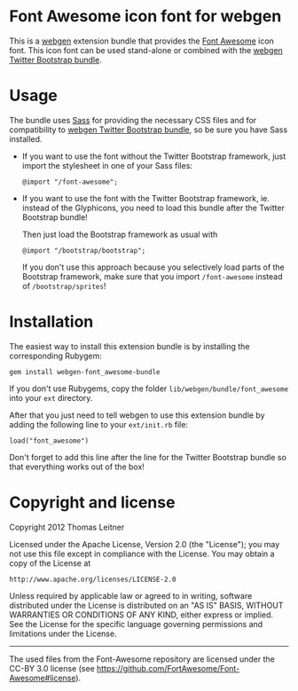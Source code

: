 # Font Awesome icon font for webgen

This is a [webgen] extension bundle that provides the [Font Awesome][1]
icon font. This icon font can be used stand-alone or combined with the
[webgen Twitter Bootstrap bundle][2].

[webgen]: http://webgen.rubyforge.org
[1]: http://fortawesome.github.com/Font-Awesome/
[2]: https://github.com/gettalong/webgen-sass_twitter_bootstrap-bundle#readme


# Usage

The bundle uses [Sass] for providing the necessary CSS files and for
compatibility to [webgen Twitter Bootstrap bundle][2], so be sure you
have Sass installed.

* If you want to use the font without the Twitter Bootstrap framework,
  just import the stylesheet in one of your Sass files:

      @import "/font-awesome";

* If you want to use the font with the Twitter Bootstrap framework, ie.
  instead of the Glyphicons, you need to load this bundle after the
  Twitter Bootstrap bundle!

  Then just load the Bootstrap framework as usual with

      @import "/bootstrap/bootstrap";

  If you don't use this approach because you selectively load parts of
  the Bootstrap framework, make sure that you import `/font-awesome`
  instead of `/bootstrap/sprites`!

[Sass]: http://sass-lang.com/


# Installation

The easiest way to install this extension bundle is by installing the
corresponding Rubygem:

    gem install webgen-font_awesome-bundle

If you don't use Rubygems, copy the folder
`lib/webgen/bundle/font_awesome` into your `ext` directory.

After that you just need to tell webgen to use this extension bundle by
adding the following line to your `ext/init.rb` file:

    load("font_awesome")

Don't forget to add this line after the line for the Twitter Bootstrap
bundle so that everything works out of the box!


# Copyright and license

Copyright 2012 Thomas Leitner

Licensed under the Apache License, Version 2.0 (the "License"); you may
not use this file except in compliance with the License. You may obtain
a copy of the License at

    http://www.apache.org/licenses/LICENSE-2.0

Unless required by applicable law or agreed to in writing, software
distributed under the License is distributed on an "AS IS" BASIS,
WITHOUT WARRANTIES OR CONDITIONS OF ANY KIND, either express or implied.
See the License for the specific language governing permissions and
limitations under the License.

* * *

The used files from the Font-Awesome repository are licensed under the
CC-BY 3.0 license (see
<https://github.com/FortAwesome/Font-Awesome#license>).
